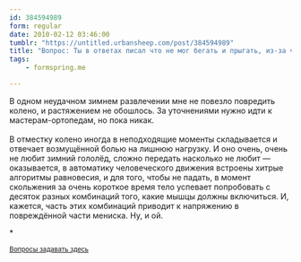 ```yaml
---
id: 384594989
form: regular
date: 2010-02-12 03:46:00
tumblr: "https://untitled.urbansheep.com/post/384594989"
title: "Вопрос: Ты в ответах писал что не мог бегать и прыгать, из-за чего так случилось и поправился ли ты?"
tags:
    - formspring.me

---
```


<p>В одном неудачном зимнем развлечении мне не повезло повредить колено, и растяжением не обошлось. За уточнениями нужно идти к мастерам-ортопедам, но пока никак.<br/><br/>
В отместку колено иногда в неподходящие моменты складывается и отвечает возмущённой болью на лишнюю нагрузку. И оно очень, очень не любит зимний гололёд, сложно передать насколько не любит — оказывается, в автоматику человеческого движения встроены хитрые алгоритмы равновесия, и для того, чтобы не падать, в момент скольжения за очень короткое время тело успевает попробовать с десяток разных комбинаций того, какие мышцы должны включиться. И, кажется, часть этих комбинаций приводит к напряжению в повреждённой части мениска. Ну, и ой.</p>

<p>*</p>

<p><small><a href="http://formspring.me/urbansheep">Вопросы задавать здесь</a></small></p>

